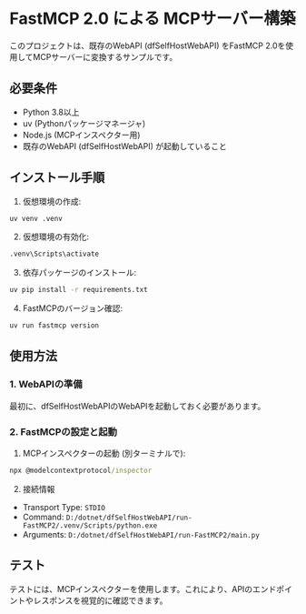 # FastMCP 2.0 による MCPサーバー構築

このプロジェクトは、既存のWebAPI (dfSelfHostWebAPI) をFastMCP 2.0を使用してMCPサーバーに変換するサンプルです。

## 必要条件

- Python 3.8以上
- uv (Pythonパッケージマネージャ)
- Node.js (MCPインスペクター用)
- 既存のWebAPI (dfSelfHostWebAPI) が起動していること

## インストール手順

1. 仮想環境の作成:
```cmd
uv venv .venv
```

2. 仮想環境の有効化:
```cmd
.venv\Scripts\activate
```

3. 依存パッケージのインストール:
```cmd
uv pip install -r requirements.txt
```

4. FastMCPのバージョン確認:
```cmd
uv run fastmcp version
```

## 使用方法

### 1. WebAPIの準備
最初に、dfSelfHostWebAPIのWebAPIを起動しておく必要があります。

### 2. FastMCPの設定と起動
1. MCPインスペクターの起動 (別ターミナルで):
```cmd
npx @modelcontextprotocol/inspector
```

2. 接続情報

- Transport Type: `STDIO`
- Command: `D:/dotnet/dfSelfHostWebAPI/run-FastMCP2/.venv/Scripts/python.exe`
- Arguments: `D:/dotnet/dfSelfHostWebAPI/run-FastMCP2/main.py`

## テスト

テストには、MCPインスペクターを使用します。これにより、APIのエンドポイントやレスポンスを視覚的に確認できます。
